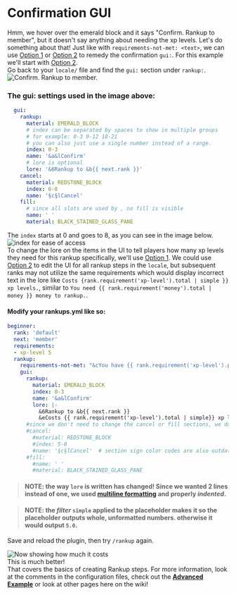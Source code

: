 # Confirmation GUI
Hmm, we hover over the emerald block and it says "Confirm. Rankup to member", but it doesn't say anything about needing the xp levels. Let's do something about that!
Just like with `requirements-not-met: <text>`, we can use [Option 1](../Basic-Configuration/Wrong-Message.md#option-1) or [Option 2](../Basic-Configuration/Wrong-Message.md#option-2) to remedy the confirmation `gui:`. For this example we'll start with [Option 2](../Basic-Configuration/Wrong-Message.md#option-2).  
Go back to your `locale/` file and find the `gui:` section under `rankup:`.  
![Confirm. Rankup to member.](https://i.imgur.com/US7layr.png)  
### The gui: settings used in the image above:
```yaml
  gui:
    rankup:
      material: EMERALD_BLOCK
      # index can be separated by spaces to show in multiple groups
      # for example: 0-3 9-12 18-21
      # you can also just use a single number instead of a range.
      index: 0-3
      name: '&a&lConfirm'
      # lore is optional
      lore: '&6Rankup to &b{{ next.rank }}'
    cancel:
      material: REDSTONE_BLOCK
      index: 6-8
      name: '§c§lCancel'
    fill:
      # since all slots are used by , no fill is visible
      name: ' '
      material: BLACK_STAINED_GLASS_PANE
```
The `index` starts at 0 and goes to 8, as you can see in the image below.  
![index for ease of access](https://i.imgur.com/ObvOjki.png)  
To change the lore on the items in the UI to tell players how many xp levels they need for this rankup specifically, we'll use [Option 1](../Basic-Configuration/Wrong-Message.md#option-1). We could use [Option 2](../Basic-Configuration/Wrong-Message.md#option-2) to edit the UI for all rankup steps in the `locale`, but subsequent ranks may not utilize the same requirements which would display incorrect text in the lore like `Costs {rank.requirement('xp-level').total | simple }} xp levels.`, similar to `You need {{ rank.requirement('money').total | money }} money to rankup.`.  
#### Modify your rankups.yml like so:  
```yaml
beginner:
  rank: 'default'
  next: 'member'
  requirements:
  - xp-level 5
  rankup:
    requirements-not-met: "&cYou have {{ rank.requirement('xp-level').progress }}, and need {{ rank.requirement('xp-level').total }} xp levels to rankup!"
    gui:
      rankup:
        material: EMERALD_BLOCK
        index: 0-3
        name: '&a&lConfirm'
        lore: |-
          &6Rankup to &b{{ next.rank }}
          &eCosts {{ rank.requirement('xp-level').total | simple}} xp levels.
      #since we don't need to change the cancel or fill sections, we don't need them in the rankups.yml
      #cancel:
        #material: REDSTONE_BLOCK
        #index: 5-8
        #name: '§c§lCancel'  # section sign color codes are also outdated
      #fill:
        #name: ' '
        #material: BLACK_STAINED_GLASS_PANE
```  
> #### **NOTE:** the way `lore` is written has changed! Since we wanted 2 lines instead of one, we used **[multiline formatting](../FAQ.md#how-do-i-write-multi-line-messages)** and properly _indented_.  

> #### **NOTE:** the _filter_ `simple` applied to the placeholder makes it so the placeholder outputs whole, unformatted numbers. otherwise it would output `5.0`.
Save and reload the plugin, then try `/rankup` again.

![Now showing how much it costs](https://i.imgur.com/Fao0ueo.png)  
This is much better!  
That covers the basics of creating Rankup steps. For more information, look at the comments in the configuration files, check out the **[Advanced Example](../Advanced-Configuration/Back-to-Basics.md)** or look at other pages here on the wiki!

